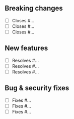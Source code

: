 ## Breaking changes

- [ ] Closes #...
- [ ] Closes #...
- [ ] Closes #...

## New features

- [ ] Resolves #...
- [ ] Resolves #...
- [ ] Resolves #...

## Bug & security fixes

- [ ] Fixes #...
- [ ] Fixes #...
- [ ] Fixes #...
